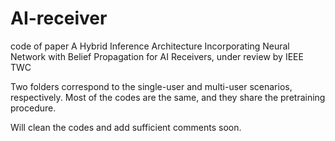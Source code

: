 # AI-receiver
code of paper A Hybrid Inference Architecture Incorporating Neural Network with Belief Propagation for AI Receivers, under review by IEEE TWC

Two folders correspond to the single-user and multi-user scenarios, respectively. Most of the codes are the same, and they share the pretraining procedure.

Will clean the codes and add sufficient comments soon.
